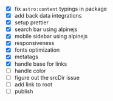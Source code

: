 - [x] fix `astro:content` typings in package
- [x] add back data integrations
- [x] setup prettier
- [x] search bar using alpinejs
- [x] mobile sidebar using alpinejs
- [x] responsiveness
- [x] fonts optimization
- [x] metatags
- [x] handle base for links
- [ ] handle color
- [ ] figure out the srcDir issue
- [ ] add link to root
- [ ] publish
